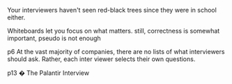 Your interviewers haven't seen red-black trees since they were in school
either.

Whiteboards let you focus on what matters.
still, correctness is somewhat important, pseudo is not enough


p6 At the vast majority of companies, there are no lists of what interviewers should ask. Rather, each inter­
viewer selects their own questions.

p13 � The Palantir Interview